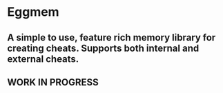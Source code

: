 # Eggmem

## A simple to use, feature rich memory library for creating cheats. Supports both internal and external cheats. 
## WORK IN PROGRESS
